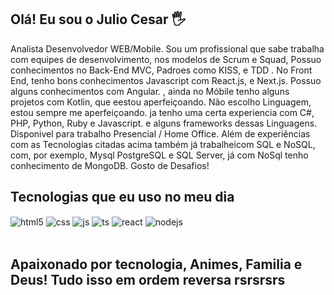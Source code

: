 ## Olá! Eu sou o Julio Cesar 🖐️

<div>
Analista Desenvolvedor WEB/Mobile.
Sou um profissional que sabe trabalha com equipes de
desenvolvimento, nos modelos de Scrum e Squad, Possuo
conhecimentos no Back-End MVC, Padroes como KISS, e TDD .
No Front End, tenho bons conhecimentos Javascript com React.js,
e Next.js. Possuo alguns conhecimentos com Angular. , ainda no
Móbile tenho alguns projetos com Kotlin, que eestou aperfeiçoando.
Não escolho Linguagem, estou sempre me aperfeiçoando. ja tenho
uma certa experiencia com C#, PHP, Python, Ruby e Javascript.
e alguns frameworks dessas Linguagens.
Disponivel para trabalho Presencial / Home Office.
Além de experiências com as Tecnologias citadas acima também já
trabalheicom SQL e NoSQL, com, por exemplo, Mysql PostgreSQL
e SQL Server, já com NoSql tenho conhecimento de MongoDB. 
Gosto de Desafios!
</div>


## Tecnologias que eu uso no meu dia

<div style="display: inline_block">
  <img align="center" alt="html5" src="https://img.shields.io/badge/HTML5-E34F26?style=for-the-badge&logo=html5&logoColor=white" />
  <img align="center" alt="css" src="https://img.shields.io/badge/CSS3-1572B6?style=for-the-badge&logo=css3&logoColor=white" />
  <img align="center" alt="js" src="https://img.shields.io/badge/JavaScript-F7DF1E?style=for-the-badge&logo=javascript&logoColor=black" />
  <img align="center" alt="ts" src="https://img.shields.io/badge/TypeScript-007ACC?style=for-the-badge&logo=typescript&logoColor=white" />
  <img align="center" alt="react" src="https://img.shields.io/badge/React-20232A?style=for-the-badge&logo=react&logoColor=61DAFB" />
  <img align="center" alt="nodejs" src="https://img.shields.io/badge/Node.js-43853D?style=for-the-badge&logo=node.js&logoColor=white" />
  
</div><br/>

## Apaixonado por tecnologia, Animes, Familia e Deus! Tudo isso em ordem reversa rsrsrsrs

<br/>

